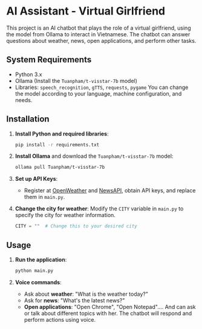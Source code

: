 # AI Assistant - Virtual Girlfriend

This project is an AI chatbot that plays the role of a virtual girlfriend, using the model from Ollama to interact in Vietnamese. The chatbot can answer questions about weather, news, open applications, and perform other tasks.

## System Requirements

- Python 3.x
- Ollama (Install the `Tuanpham/t-visstar-7b` model)
- Libraries: `speech_recognition`, `gTTS`, `requests`, `pygame`
You can change the model according to your language, machine configuration, and needs.
## Installation

1. **Install Python and required libraries**:

    ```bash
    pip install -r requirements.txt
    ```

2. **Install Ollama** and download the `Tuanpham/t-visstar-7b` model:

    ```bash
    ollama pull Tuanpham/t-visstar-7b
    ```

3. **Set up API Keys**:

    - Register at [OpenWeather](https://openweathermap.org/) and [NewsAPI](https://newsapi.org/), obtain API keys, and replace them in `main.py`.

4. **Change the city for weather**: Modify the `CITY` variable in `main.py` to specify the city for weather information.

    ```python
    CITY = ""  # Change this to your desired city
    ```

## Usage

1. **Run the application**:

    ```bash
    python main.py
    ```

2. **Voice commands**:
   - Ask about **weather**: "What is the weather today?"
   - Ask for **news**: "What's the latest news?"
   - **Open applications**: "Open Chrome", "Open Notepad"....
And can ask or talk about different topics with her. The chatbot will respond and perform actions using voice.


